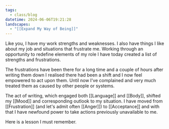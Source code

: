 ```yaml
---
tags:
  - class/blog
datetime: 2024-06-06T19:21:28
landscapes:
  - "[[Expand My Way of Being]]"
---
```

Like you, I have my work strengths and weaknesses. I also have things I like about my job and situations that frustrate me. Working through an opportunity to redefine elements of my role I have today created a list of strengths and frustrations.

The frustrations have been there for a long time and a couple of hours after writing them down I realised there had been a shift and I now feel empowered to act upon them. Until now I've complained and very much treated them as caused by other people or systems.

The act of writing, which engaged both [[Language]] and [[Body]], shifted my [[Mood]] and corresponding outlook to my situation. I have moved from [[Frustration]] (and let's admit often [[Anger]]) to [[Acceptance]] and with that I have newfound power to take actions previously unavailable to me.

Here is a lesson I must remember.
